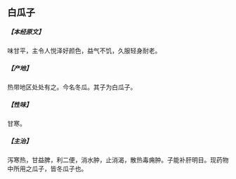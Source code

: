 ## 白瓜子

##### 【本经原文】
味甘平，主令人悦泽好颜色，益气不饥，久服轻身耐老。
##### 【产地】
热带地区处处有之。今名冬瓜。其子为白瓜子。
##### 【性味】
甘寒。
##### 【主治】
泻寒热，甘益脾，利二便，消水肿，止消渴，散热毒痈肿。子能补肝明目。现药物中所用之瓜子，皆冬瓜子也。